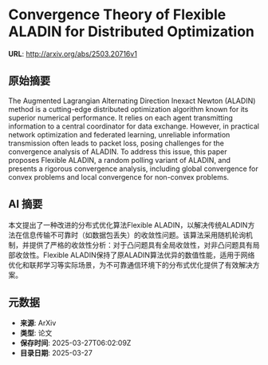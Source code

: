 # Convergence Theory of Flexible ALADIN for Distributed Optimization

**URL**: http://arxiv.org/abs/2503.20716v1

## 原始摘要

The Augmented Lagrangian Alternating Direction Inexact Newton (ALADIN) method
is a cutting-edge distributed optimization algorithm known for its superior
numerical performance. It relies on each agent transmitting information to a
central coordinator for data exchange. However, in practical network
optimization and federated learning, unreliable information transmission often
leads to packet loss, posing challenges for the convergence analysis of ALADIN.
To address this issue, this paper proposes Flexible ALADIN, a random polling
variant of ALADIN, and presents a rigorous convergence analysis, including
global convergence for convex problems and local convergence for non-convex
problems.


## AI 摘要

本文提出了一种改进的分布式优化算法Flexible ALADIN，以解决传统ALADIN方法在信息传输不可靠时（如数据包丢失）的收敛性问题。该算法采用随机轮询机制，并提供了严格的收敛性分析：对于凸问题具有全局收敛性，对非凸问题具有局部收敛性。Flexible ALADIN保持了原ALADIN算法优异的数值性能，适用于网络优化和联邦学习等实际场景，为不可靠通信环境下的分布式优化提供了有效解决方案。

## 元数据

- **来源**: ArXiv
- **类型**: 论文
- **保存时间**: 2025-03-27T06:02:09Z
- **目录日期**: 2025-03-27
